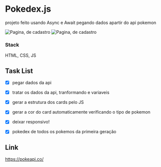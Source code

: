 # Pokedex.js
projeto feito usando Async e Await
pegando dados apartir do api pokemon 


![Pagina, de cadastro](https://i.ibb.co/bs7djqW/asdee1r.png)
![Pagina, de cadastro](https://i.ibb.co/pjSdW2d/asdee2r.png)


### Stack
HTML, CSS, JS

## Task List
- [x] pegar dados da api
- [x] tratar os dados da api, tranformando e variaveis
- [X] gerar a estrutura dos cards pelo JS
- [X] gerar a cor do card automaticamente verificando o tipo de pokemon
- [X] deixar responsivo! 
- [X] pokedex de todos os pokemos da primeira geração



## Link
https://pokeapi.co/
